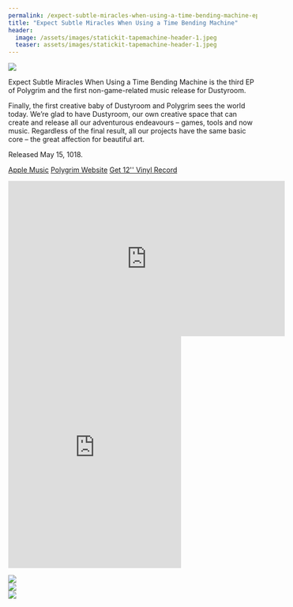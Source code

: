 ```yaml
---
permalink: /expect-subtle-miracles-when-using-a-time-bending-machine-ep/
title: "Expect Subtle Miracles When Using a Time Bending Machine"
header:
  image: /assets/images/statickit-tapemachine-header-1.jpeg
  teaser: assets/images/statickit-tapemachine-header-1.jpeg
---
```


![](https://staging.dustyroom.com/assets/images/dr001_1000x300.jpg)

Expect Subtle Miracles When Using a Time Bending Machine is the third EP of Polygrim and the first non-game-related music release for Dustyroom.  

Finally, the first creative baby of Dustyroom and Polygrim sees the world today. We’re glad to have Dustyroom, our own creative space that can create and release all our adventurous endeavours – games, tools and now music. Regardless of the final result, all our projects have the same basic core – the great affection for beautiful art.  

Released May 15, 1018.

[Apple Music](https://itunes.apple.com/us/album/expect-subtle-miracles-when-using-a-time-bending-machine/1384758502) 
[Polygrim Website](http://polygrimmusic.com/) 
[Get 12'' Vinyl Record](https://polygrim.bandcamp.com/album/expect-subtle-miracles-when-using-a-time-bending-machine)

<iframe width="560" height="315" src="https://www.youtube.com/watch?v=Sn-BSEEvAJo&amp;list=PLN96FIkAmGJmWJnLf9bc_tJ8mgKbBWFrV" title="YouTube video player" frameborder="0" allow="accelerometer; autoplay; clipboard-write; encrypted-media; gyroscope; picture-in-picture" allowfullscreen></iframe>

<iframe style="border: 0; width: 350px; height: 470px;" src="https://bandcamp.com/EmbeddedPlayer/album=3328062732/size=large/bgcol=ffffff/linkcol=0687f5/tracklist=false/transparent=true/" seamless><a href="https://polygrim.bandcamp.com/album/expect-subtle-miracles-when-using-a-time-bending-machine">Expect Subtle Miracles When Using a Time Bending Machine by Polygrim</a></iframe>

![](https://staging.dustyroom.com/assets/images/dr001_vinyl-mockup-front.png)  
![](https://staging.dustyroom.com/assets/images/dr001_vinyl-mockup-back.png)  
![](https://staging.dustyroom.com/assets/images/dr001_vinyl-mockup-insert.png)  

